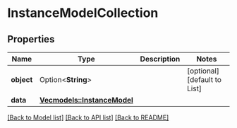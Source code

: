 # InstanceModelCollection

## Properties

Name | Type | Description | Notes
------------ | ------------- | ------------- | -------------
**object** | Option<**String**> |  | [optional][default to List]
**data** | [**Vec<models::InstanceModel>**](InstanceModel.md) |  | 

[[Back to Model list]](../README.md#documentation-for-models) [[Back to API list]](../README.md#documentation-for-api-endpoints) [[Back to README]](../README.md)


